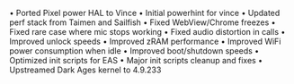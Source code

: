 • Ported Pixel power HAL to Vince
• Initial powerhint for vince
• Updated perf stack from Taimen and Sailfish
• Fixed WebView/Chrome freezes
• Fixed rare case where mic stops working
• Fixed audio distortion in calls 
• Improved unlock speeds 
• Improved zRAM performance
• Improved WiFi power consumption when idle
• Improved boot/shutdown speeds
• Optimized init scripts for EAS
• Major init scripts cleanup and fixes
• Upstreamed Dark Ages kernel to 4.9.233
